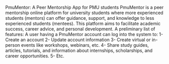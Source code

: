PmuMentor: A Peer Mentorship App for PMU students
PmuMentor is a peer mentorship online platform for university students where more experienced students (mentors) can offer guidance, support, and knowledge to less experienced students (mentees). This platform aims to facilitate academic success, career advice, and personal development.
A preliminary list of features: A user having a PmuMentor account can log into the system to:
1-	Create an account
2-	Update account information
3-	Create virtual or in-person events like workshops, webinars, etc.
4-	Share study guides, articles, tutorials, and information about internships, scholarships, and career opportunities.
5-	Etc.

